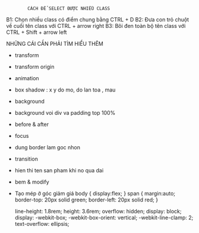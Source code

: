             CÁCH ĐỂ SELECT ĐƯỢC NHIỀU CLASS

B1: Chọn nhiều class có điểm chung bằng CTRL + D
B2: Đưa con trỏ chuột về cuối tên class với CTRL + arrow right
B3: Bôi đen toàn bộ tên class với CTRL + Shift + arrow left

NHỮNG CÁI CẦN PHẢI TÌM HIỂU THÊM

- transform
- transform origin
- animation
- box shadow : x y do mo, do lan toa , mau

- background
- background voi div va padding top 100%
- before & after
- focus
- dung border lam goc nhon
- transition
- hien thi ten san pham khi no qua dai
- bem & modify

* Tạo mép ở góc giảm giá
  body {
  display:flex;
  }
  span {
  margin:auto;
  border-top: 20px solid green;
  border-left: 20px solid red;
  }

  line-height: 1.8rem;
  height: 3.6rem;
  overflow: hidden;
  display: block;
  display: -webkit-box;
  -webkit-box-orient: vertical;
  -webkit-line-clamp: 2;
  text-overflow: ellipsis;
